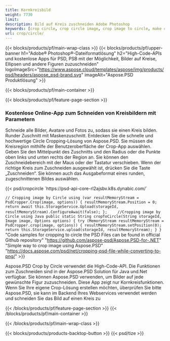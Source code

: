 ```yaml
---
title: Kornkreisbild
weight: 7730
limit: 
description: Bild auf Kreis zuschneiden Adobe Photoshop
keywords: [crop circle, crop circle image, crop image to circle, make circle photo]
url: crop/circle/
---
```

{{< blocks/products/pf/main-wrap-class >}}
{{< blocks/products/pf/upper-banner h1="Adobe® Photoshop®-Dateiformatlösung" h2="High-Code-APIs und kostenlose Apps für PSD, PSB mit der Möglichkeit, Bilder auf Kreise, Ellipsen und andere Figuren zuzuschneiden" logoImageSrc="https://www.aspose.cloud/templates/aspose/img/products/psd/headers/aspose_psd-brand.svg" imageAlt="Aspose.PSD Produktlösung" >}}

{{< blocks/products/pf/main-container >}}

{{< blocks/products/pf/feature-page-section >}}
<h3 class="headingpdleft">Kostenlose Online-App zum Schneiden von Kreisbildern mit Parametern</h3>
<p>Schneide alle Bilder, Avatare und Fotos zu, sodass sie einen Kreis bilden. Runder Zuschnitt mit Maskenzuschnitt. Entdecken Sie die schnelle und hochwertige Circle Cropping-Lösung von Aspose.PSD. Sie müssen die Kreisregion mithilfe der Benutzeroberfläche der Crop-App auswählen. Geben Sie den Mittelpunkt des Zuschnitts und den Radius oder die Punkte oben links und unten rechts der Region an. Sie können den Zuschneidebereich mit der Maus oder der Tastatur verschieben. Wenn der richtige Kreis zum Zuschneiden ausgewählt ist, drücken Sie die Taste „Zuschneiden“. Sie können auch das Ausgabeformat eines runden, zugeschnittenen Bildes auswählen.</p>
{{< psd/cropcircle `https://psd-api-core-rl2ajsbv.k8s.dynabic.com/` 

`// Cropping image by Circle
using (var resultMemoryStream = PsdCropper.Crop(image, options))
{
	resultMemoryStream.Position = 0;
	return await this.StorageService.Upload(storageId, resultMemoryStream).ConfigureAwait(false);
};` 
`    //Cropping image by Circle using Java
     public static String cropToCircle(String storageId, Image image, Options options) {
        try (MemoryStream resultMemoryStream = PsdCropper.crop(image, options)) {
            resultMemoryStream.setPosition(0);
            return this.StorageService.upload(storageId, resultMemoryStream);
        }
    }` 
"Code samples for cropping to circle the PSD Files can be found in official Github repository"  "https://github.com/aspose-psd/Aspose.PSD-for-.NET" 
"Simple way to crop image using Aspose.PSD" "https://docs.aspose.com/psd/net/cropping-psd-file-while-converting-to-png/" >}}
<p>Aspose.PSD Crop by Circle verwendet die High-Code-API. Die Funktionen zum Zuschneiden sind in der Aspose.PSD Solution für Java und.Net verfügbar. Sie können Aspose.PSD verwenden, um Bilder auf jede gewünschte Figur zuzuschneiden. Diese App zeigt nur Kornkreisfunktionen. Wenn Sie Ihre eigene Crop-Lösung erstellen möchten, überprüfen Sie bitte Aspose.PSD, sie kann im Backend Ihres Webservices verwendet werden und schneiden Sie das Bild auf einen Kreis zu</p>
<!--<ul>
<li><a href="psb">PSB Circle Crop</a></li>
<li><a href="ellipse">Ellipse crop App</a></li>
</ul>-->
{{< /blocks/products/pf/feature-page-section >}}
{{< /blocks/products/pf/main-container >}}


{{< /blocks/products/pf/main-wrap-class >}}

{{< blocks/products/products-backtop-button >}}
{{< psd/tize >}}
